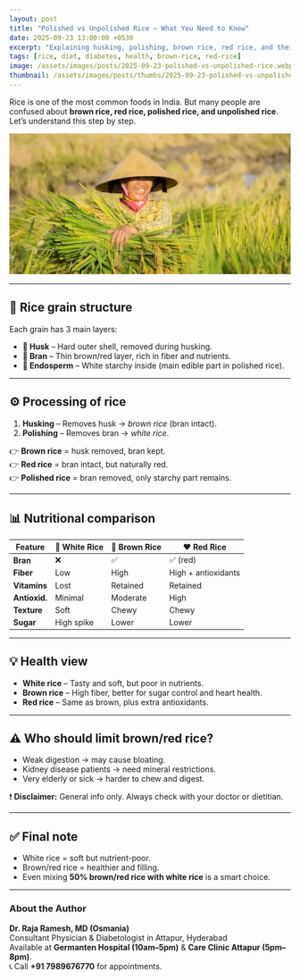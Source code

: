 ```yaml
---
layout: post
title: "Polished vs Unpolished Rice — What You Need to Know"
date: 2025-09-23 13:00:00 +0530
excerpt: "Explaining husking, polishing, brown rice, red rice, and their health benefits in simple terms."
tags: [rice, diet, diabetes, health, brown-rice, red-rice]
image: /assets/images/posts/2025-09-23-polished-vs-unpolished-rice.webp
thumbnail: /assets/images/posts/thumbs/2025-09-23-polished-vs-unpolished-rice.webp
---
```


Rice is one of the most common foods in India. But many people are confused about **brown rice, red rice, polished rice, and unpolished rice**. Let’s understand this step by step.

![Polished vs Unpolished Rice](/assets/images/posts/2025-09-23-polished-vs-unpolished-rice.webp)

---

## 🌾 Rice grain structure

Each grain has 3 main layers:  
- **🌰 Husk** – Hard outer shell, removed during husking.  
- **🥜 Bran** – Thin brown/red layer, rich in fiber and nutrients.  
- **🍚 Endosperm** – White starchy inside (main edible part in polished rice).  

---

## ⚙️ Processing of rice

1. **Husking** – Removes husk → *brown rice* (bran intact).  
2. **Polishing** – Removes bran → *white rice*.  

👉 **Brown rice** = husk removed, bran kept.  
👉 **Red rice** = bran intact, but naturally red.  
👉 **Polished rice** = bran removed, only starchy part remains.  

---

## 📊 Nutritional comparison

| Feature       | 🍚 White Rice | 🌾 Brown Rice | ❤️ Red Rice |
|---------------|---------------|---------------|-------------|
| **Bran**      | ❌            | ✅            | ✅ (red)    |
| **Fiber**     | Low           | High          | High + antioxidants |
| **Vitamins**  | Lost          | Retained      | Retained    |
| **Antioxid.** | Minimal       | Moderate      | High        |
| **Texture**   | Soft          | Chewy         | Chewy       |
| **Sugar**     | High spike    | Lower         | Lower       |

---

## 💡 Health view

- **White rice** – Tasty and soft, but poor in nutrients.  
- **Brown rice** – High fiber, better for sugar control and heart health.  
- **Red rice** – Same as brown, plus extra antioxidants.  

---

## ⚠️ Who should limit brown/red rice?

- Weak digestion → may cause bloating.  
- Kidney disease patients → need mineral restrictions.  
- Very elderly or sick → harder to chew and digest.  

❗ **Disclaimer:** General info only. Always check with your doctor or dietitian.  

---

## ✅ Final note

- White rice = soft but nutrient-poor.  
- Brown/red rice = healthier and filling.  
- Even mixing **50% brown/red rice with white rice** is a smart choice.  

---

### About the Author
**Dr. Raja Ramesh, MD (Osmania)**  
Consultant Physician & Diabetologist in Attapur, Hyderabad  
Available at **Germanten Hospital (10am–5pm)** & **Care Clinic Attapur (5pm–8pm)**.  
📞 Call **+91 7989676770** for appointments.
